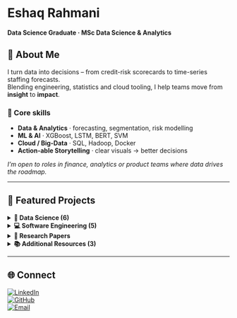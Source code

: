 # Eshaq Rahmani  
**Data Science Graduate · MSc Data Science & Analytics**

## 🚀 About Me
I turn data into decisions – from credit-risk scorecards to time-series staffing forecasts.  
Blending engineering, statistics and cloud tooling, I help teams move from **insight** to **impact**.

### 🔧 Core skills
- **Data & Analytics** · forecasting, segmentation, risk modelling  
- **ML & AI** · XGBoost, LSTM, BERT, SVM  
- **Cloud / Big-Data** · SQL, Hadoop, Docker  
- **Action-able Storytelling** · clear visuals → better decisions  

_I’m open to roles in finance, analytics or product teams where data drives the roadmap._

---

## 📌 Featured Projects

<details>
<summary><strong>🧠 Data Science (6)</strong></summary>

| Project | What it proves | Business value |
| ------- | -------------- | -------------- |
| **[Tesla Stock Analysis & Prediction](https://github.com/eshaq95/Tesla-Stock-Prediction-Analysis)** | LSTM vs 24 k trading rules | Better returns in volatile markets |
| **[Credit-Risk Scorecards](https://github.com/eshaq95/Credit-Risk-Scoring-Project)** | Logistic scorecard build | ↓ defaults, smarter APR tiers |
| **[Ambulance Call Forecasts](https://github.com/eshaq95/Time-Series-Forecasting-Ambulance-Service-Calls)** | TBATS / ARIMA mix | Optimal shift sizing |
| **[20-Newsgroups NLP](https://github.com/eshaq95/Text-Categorization-NLP-Newsgrouping)** | BERT vs Naïve Bayes & LSTM | +1 pp macro-F1 vs NB ( +6 pp vs LSTM) |
| **[Car-Insurance Cross-Sell](https://github.com/eshaq95/Car-Insurance-Prediction-ML)** | XGBoost targeting | ROC-AUC 0.775 |
| **[RunescapeCV Game Bot](https://github.com/eshaq95/RunescapeCV-MiningAI)** | OpenCV object detection | Real-time automation demo |

</details>

<details>
<summary><strong>💻 Software Engineering (5)</strong></summary>

| Project | Stack | Highlight |
| ------- | ----- | --------- |
| **[norsk-skjema-info](https://github.com/eshaq95/norsk-skjema-info)** | Vite · TypeScript · React · shadcn-ui · Tailwind · Supabase · serverless (Vercel) | Live Norwegian form-metadata search app with end-to-end CI/CD |
| **[Online Bookstore](https://github.com/eshaq95/Online-Book-Store)** | Java · SQL · JSP | Full e-commerce flow |
| **[Garbage-Sorting Web Game](https://github.com/eshaq95/GarbageSorting-WebGame)** | JS/HTML5 | Ed-tech gamification |
| **[Online Movie Store (Coming Soon)](https://github.com/eshaq95/Movie-store-restful-api)** | RESTful API · SQL | Dynamic content loading |
| **[C++ Particle Fire Simulation](https://github.com/eshaq95/Particle_explosion_Project)** | C++ · SDL2 | Real-time graphics |

</details>

<details>
<summary><strong>📄 Research Papers</strong></summary>

- **[Research Papers](https://github.com/eshaq95/research-papers)** – academic and independent work on AI, risk, and analytics.
  
</details>


<details>
<summary><strong>📚 Additional Resources (3)</strong></summary>

- **[MATLAB Projects](https://github.com/eshaq95/MATLAB-projects)** – turbine blade optimisation, PDE solvers, more.  
- **[MOOC Certificates](https://github.com/eshaq95/MOOC-certificates)** – curated list of AI / DS courses.  
- **[AI Wealth Builder](https://github.com/eshaq95/ai-wealth-builder)** – fully AI-generated dashboard (Next.js + FastAPI).

</details>

---

## 🌐 Connect
[![LinkedIn](https://img.shields.io/badge/LinkedIn-blue?logo=linkedin&logoColor=white)](https://www.linkedin.com/in/eshaq-rahmani-495043197/)  
[![GitHub](https://img.shields.io/badge/GitHub-eshaq95-181717?logo=github&logoColor=white)](https://github.com/eshaq95)  
[![Email](https://img.shields.io/badge/Email-eshaq--rahmani@hotmail.com-red?logo=gmail&logoColor=white)](mailto:eshaq-rahmani@hotmail.com)

<!-- Optional: GitHub stats card (safe SVG) -->
<!-- ![Eshaq's GitHub stats](https://github-readme-stats.vercel.app/api?username=eshaq95&show_icons=true&hide_title=true) -->
